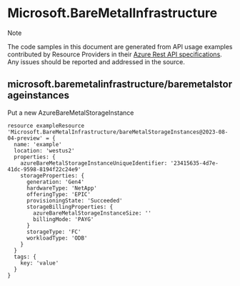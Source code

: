 # Microsoft.BareMetalInfrastructure
  
> [!NOTE]
> The code samples in this document are generated from API usage examples contributed by Resource Providers in their [Azure Rest API specifications](https://github.com/Azure/azure-rest-api-specs). Any issues should be reported and addressed in the source.


## microsoft.baremetalinfrastructure/baremetalstorageinstances

Put a new AzureBareMetalStorageInstance
```bicep
resource exampleResource 'Microsoft.BareMetalInfrastructure/bareMetalStorageInstances@2023-08-04-preview' = {
  name: 'example'
  location: 'westus2'
  properties: {
    azureBareMetalStorageInstanceUniqueIdentifier: '23415635-4d7e-41dc-9598-8194f22c24e9'
    storageProperties: {
      generation: 'Gen4'
      hardwareType: 'NetApp'
      offeringType: 'EPIC'
      provisioningState: 'Succeeded'
      storageBillingProperties: {
        azureBareMetalStorageInstanceSize: ''
        billingMode: 'PAYG'
      }
      storageType: 'FC'
      workloadType: 'ODB'
    }
  }
  tags: {
    key: 'value'
  }
}
```
